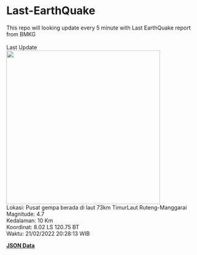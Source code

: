 # Last-EarthQuake
This repo will looking update every 5 minute with Last EarthQuake report from BMKG
<br>
<br>
Last Update
<br>
<img src="https://ews.bmkg.go.id/TEWS/data/20220221202813.mmi.jpg" width="400"/>
<br>
Lokasi: Pusat gempa berada di laut 73km TimurLaut Ruteng-Manggarai <br>
Magnitude: 4.7 <br>
Kedalaman: 10 Km <br>
Koordinat: 8.02 LS 120.75 BT <br>
Waktu: 21/02/2022 20:28:13 WIB <br>

<a href="./data/data.json">**JSON Data**</a>
